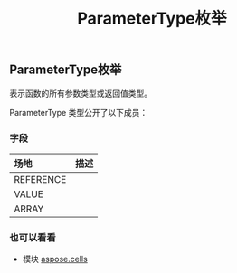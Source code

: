 ﻿---
title: ParameterType枚举
second_title: Aspose.Cells for Python via .NET API 参考资料
description:
type: docs
weight: 2340
url: /zh/python-net/aspose.cells/parametertype/
is_root: false
---
##  ParameterType枚举
表示函数的所有参数类型或返回值类型。



ParameterType 类型公开了以下成员：

### 字段
|场地|描述|
| :- | :- |
| REFERENCE |  |
| VALUE |  |
| ARRAY |  |



### 也可以看看
* 模块 [aspose.cells](..)
